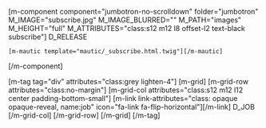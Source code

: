 [m-component component="jumbotron-no-scrolldown" folder="jumbotron" M_IMAGE="subscribe.jpg" M_IMAGE_BLURRED="" M_PATH="images" M_HEIGHT="full" M_ATTRIBUTES="class:s12 m12 l8 offset-l2 text-black subscribe"]
    D_RELEASE

    [m-mautic template="mautic/_subscribe.html.twig"][/m-mautic]
[/m-component]

[m-tag tag="div" attributes="class:grey lighten-4"]
  [m-grid]
    [m-grid-row attributes="class:no-margin"]
      [m-grid-col attributes="class:s12 m12 l12 center padding-bottom-small"]
        [m-link link-attributes="class: opaque opaque-reveal, name:job" icon="fa-link fa-flip-horizontal"][/m-link]
        D_JOB
      [/m-grid-col]
    [/m-grid-row]
  [/m-grid]
[/m-tag]
